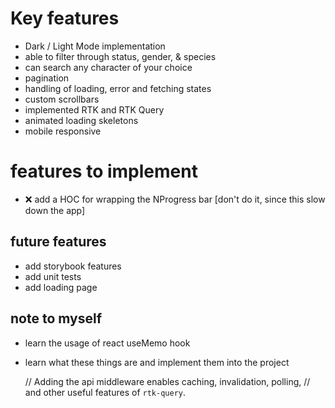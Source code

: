 # Key features

* Dark / Light Mode implementation
* able to filter through status, gender, & species
* can search any character of your choice
* pagination
* handling of loading, error and fetching states
* custom scrollbars
* implemented RTK and RTK Query
* animated loading skeletons
* mobile responsive

# features to implement

* ❌ add a HOC for wrapping the NProgress bar [don't do it, since this slow down the app]

## future features

* add storybook features
* add unit tests
* add loading page

## note to myself

* learn the usage of react useMemo hook
* learn what these things are and implement them into the project

  // Adding the api middleware enables caching, invalidation, polling,
  // and other useful features of `rtk-query`.

